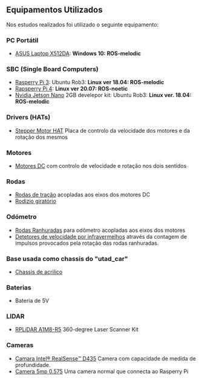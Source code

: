 ## Equipamentos Utilizados

Nos estudos realizados foi utilizado o seguinte equipamento:

### PC Portátil
- [ASUS Laptop X512DA](./Portátil%20ASUS%20Laptop%20X512DA.313.md): __Windows 10: ROS-melodic__

### SBC (Single Board Computers)
- [Rasperry Pi 3](./Raspberry%20PI%203.md): Ubuntu Rob3: __Linux ver 18.04: ROS-melodic__
- [Rapsperry Pi 4](./Raspberry%20PI%204.md): __Linux ver 20.07: ROS-noetic__
- [Nvidia Jetson Nano](./Nvidia%20Jetson%20Nano%202GB%20develepor%20kit.md) 2GB develepor kit: Ubuntu Rob3: __Linux ver. 18.04: ROS-melodic__

### Drivers (HATs)
- [Stepper Motor HAT](./Stepper%20Motor%20HAT%20for%20Raspberry%20Pi.md) Placa de controlo da velocidade dos motores e da rotação dos mesmos

### Motores
- [Motores DC](./Motores%20de%20tração.md) com controlo de velocidade e rotação nos dois sentidos

### Rodas
- [Rodas de tração](./Rodas%20de%20tração.md) acopladas aos eixos dos motores DC
- [Rodízio giratório](./Rodízio%20giratório.md)

### Odómetro
- [Rodas Ranhuradas](./Roda%20ranhurada%20para%20odómetro.md) para odômetro acopladas aos eixos dos motores
- [Detetores de velocidade por infravermelhos](./Detetor%20de%20velocidade%20por%20Infravermelhos.md) através da contagem de impulsos provocados pela rotação das rodas ranhuradas.


### Base usada como chassis do "utad_car"
- [Chassis de acrilico](./Chassis%20de%20acr%C3%ADlico.md)

### Baterias
- Bateria de 5V

### LIDAR
- [RPLiDAR A1M8-R5](./RPLiDAR%20A1M8.md) 360-degree Laser Scanner Kit

### Cameras
- [Camara Intel® RealSense™ D435](./Camara%20Intel%20RealSense.md) Camera com capacidade de medida de profundidade.
- [Camera 5mp 0.575](./Camera%205mp%200.575.md) Uma camera normal que connecta ao Rasperry Pi
